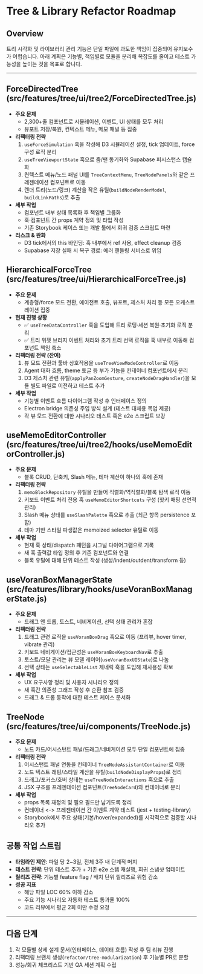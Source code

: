 # Tree & Library Refactor Roadmap

## Overview
트리 시각화 및 라이브러리 관리 기능은 단일 파일에 과도한 책임이 집중되어 유지보수가 어렵습니다. 아래 계획은 기능별, 책임별로 모듈을 분리해 복잡도를 줄이고 테스트 가능성을 높이는 것을 목표로 합니다.

---

## ForceDirectedTree (src/features/tree/ui/tree2/ForceDirectedTree.js)
- **주요 문제**
  - 2,300+줄 컴포넌트로 시뮬레이션, 이벤트, UI 상태를 모두 처리
  - 뷰포트 저장/복원, 컨텍스트 메뉴, 메모 패널 등 집중
- **리팩터링 전략**
  1. `useForceSimulation` 훅을 작성해 D3 시뮬레이션 설정, tick 업데이트, force 구성 로직 분리
  2. `useTreeViewportState` 훅으로 줌/팬 동기화와 Supabase 퍼시스턴스 캡슐화
  3. 컨텍스트 메뉴/노드 패널 UI를 `TreeContextMenu`, `TreeNodePanels`와 같은 프레젠테이션 컴포넌트로 이동
  4. 렌더 트리(노드/링크) 계산을 작은 유틸(`buildNodeRenderModel`, `buildLinkPaths`)로 추출
- **세부 작업**
  - 컴포넌트 내부 상태 목록화 후 책임별 그룹화
  - 훅·컴포넌트 간 props 계약 정의 및 타입 작성
  - 기존 Storybook 케이스 또는 개발 툴에서 회귀 검증 스크립트 마련
- **리스크 & 완화**
  - D3 tick에서의 this 바인딩: 훅 내부에서 ref 사용, effect cleanup 검증
  - Supabase 저장 실패 시 복구 경로: 에러 핸들링 서비스로 위임

## HierarchicalForceTree (src/features/tree/ui/HierarchicalForceTree.js)
- **주요 문제**
  - 계층형/force 모드 전환, 에이전트 호출, 뷰포트, 제스처 처리 등 모든 오케스트레이션 집중
- **현재 진행 상황**
  - ✅ `useTreeDataController` 훅을 도입해 트리 로딩·세션 복원·초기화 로직 분리
  - ✅ 트리 위젯 브리지 이벤트 처리와 초기 트리 선택 로직을 훅 내부로 이동해 컴포넌트 책임 축소
- **리팩터링 전략 (잔여)**
  1. 뷰 모드 전환과 툴바 상호작용을 `useTreeViewModeController`로 이동
  2. Agent 대화 흐름, theme 토글 등 부가 기능을 컨테이너 컴포넌트에서 분리
  3. D3 제스처 관련 유틸(`applyPanZoomGesture`, `createNodeDragHandler`)을 모듈 별도 파일로 이전하고 테스트 추가
- **세부 작업**
  - 기능별 이벤트 흐름 다이어그램 작성 후 인터페이스 정의
  - Electron bridge 의존성 주입 방식 설계 (테스트 대체용 목업 제공)
  - 각 뷰 모드 전환에 대한 시나리오 테스트 혹은 e2e 스크립트 보강

## useMemoEditorController (src/features/tree/ui/tree2/hooks/useMemoEditorController.js)
- **주요 문제**
  - 블록 CRUD, 단축키, Slash 메뉴, 테마 계산이 하나의 훅에 존재
- **리팩터링 전략**
  1. `memoBlockRepository` 유틸을 만들어 직렬화/역직렬화/블록 탐색 로직 이동
  2. 키보드 이벤트 처리 전용 훅 `useMemoEditorShortcuts` 구성 (핫키 매핑 선언적 관리)
  3. Slash 메뉴 상태를 `useSlashPalette` 훅으로 추출 (최근 항목 persistence 포함)
  4. 테마 기반 스타일 파생값은 memoized selector 유틸로 이동
- **세부 작업**
  - 현재 훅 상태/dispatch 패턴을 시그널 다이어그램으로 기록
  - 새 훅 출력값 타입 정의 후 기존 컴포넌트와 연결
  - 블록 유틸에 대해 단위 테스트 작성 (생성/indent/outdent/transform 등)

## useVoranBoxManagerState (src/features/library/hooks/useVoranBoxManagerState.js)
- **주요 문제**
  - 드래그 앤 드롭, 토스트, 네비게이션, 선택 상태 관리가 혼잡
- **리팩터링 전략**
  1. 드래그 관련 로직을 `useVoranBoxDrag` 훅으로 이동 (프리뷰, hover timer, vibrate 관리)
  2. 키보드 네비게이션/접근성은 `useVoranBoxKeyboardNav`로 추출
  3. 토스트/모달 관리는 뷰 모델 레이어(`useVoranBoxUIState`)로 나눔
  4. 선택 상태는 `useSelectableList` 제네릭 훅을 도입해 재사용성 확보
- **세부 작업**
  - UX 요구사항 정리 및 사용자 시나리오 정의
  - 새 훅간 의존성 그래프 작성 후 순환 참조 검증
  - 드래그 & 드롭 동작에 대한 테스트 케이스 문서화

## TreeNode (src/features/tree/ui/components/TreeNode.js)
- **주요 문제**
  - 노드 카드/어시스턴트 패널/드래그/네비게이션 모두 단일 컴포넌트에 집중
- **리팩터링 전략**
  1. 어시스턴트 패널 연동을 컨테이너 `TreeNodeAssistantContainer`로 이동
  2. 노드 텍스트 래핑/스타일 계산을 유틸(`buildNodeDisplayProps`)로 정리
  3. 드래그/포커스/호버 상태는 `useTreeNodeInteractions` 훅으로 추출
  4. JSX 구조를 프레젠테이션 컴포넌트(`TreeNodeCard`)와 컨테이너로 분리
- **세부 작업**
  - props 목록 재정의 및 필요 필드만 남기도록 정리
  - 컨테이너 <-> 프레젠테이션 간 이벤트 계약 테스트 (jest + testing-library)
  - Storybook에서 주요 상태(기본/hover/expanded)를 시각적으로 검증할 시나리오 추가

## 공통 작업 스트림
- **타임라인 제안**: 파일 당 2~3일, 전체 3주 내 단계적 머지
- **테스트 전략**: 단위 테스트 추가 + 기존 e2e 스텝 재실행, 회귀 스냅샷 업데이트
- **릴리즈 전략**: 기능별 feature flag / 배치 단위 릴리즈로 위험 감소
- **성공 지표**
  - 해당 파일 LOC 60% 이하 감소
  - 주요 기능 시나리오 자동화 테스트 통과율 100%
  - 코드 리뷰에서 평균 2회 미만 수정 요청

---

## 다음 단계
1. 각 모듈별 상세 설계 문서(인터페이스, 데이터 흐름) 작성 후 팀 리뷰 진행
2. 리팩터링 브랜치 생성(`refactor/tree-modularization`) 후 기능별 PR로 분할
3. 성능/회귀 체크리스트 기반 QA 세션 계획 수립
